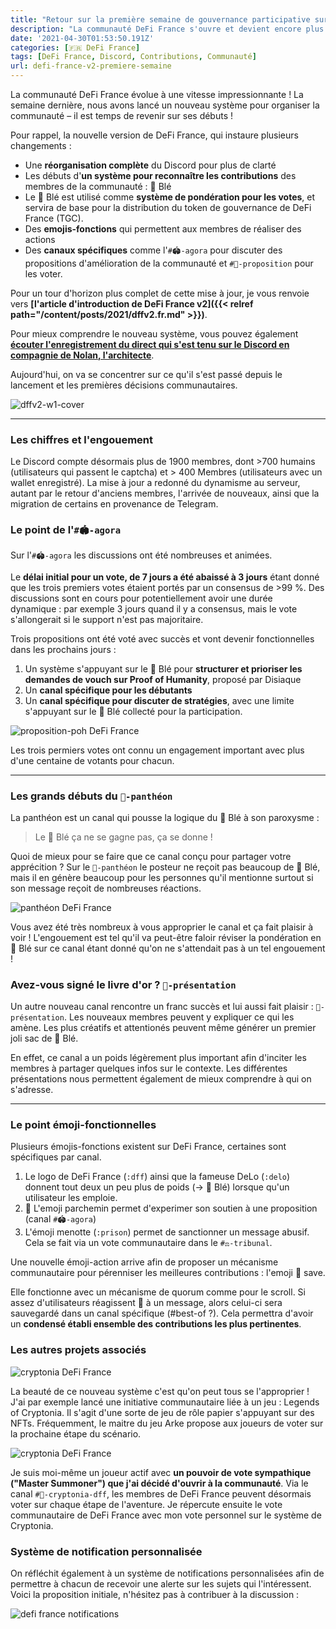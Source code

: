 ```yaml
---
title: "Retour sur la première semaine de gouvernance participative sur DeFi France"
description: "La communauté DeFi France s'ouvre et devient encore plus horizontale : c'est à vous de jouer désormais !"
date: '2021-04-30T01:53:50.191Z'
categories: [🇫🇷 DeFi France]
tags: [DeFi France, Discord, Contributions, Communauté]
url: defi-france-v2-premiere-semaine
---
```


La communauté DeFi France évolue à une vitesse impressionnante ! La semaine dernière, nous avons lancé un nouveau système pour organiser la communauté – il est temps de revenir sur ses débuts !

Pour rappel, la nouvelle version de DeFi France, qui instaure plusieurs changements :

- Une **réorganisation complète** du Discord pour plus de clarté
- Les débuts d'**un système pour reconnaître les contributions** des membres de la communauté : 🌾 Blé
- Le 🌾 Blé est utilisé comme **système de pondération pour les votes**, et servira de base pour la distribution du token de gouvernance de DeFi France (TGC).
- Des **emojis-fonctions** qui permettent aux membres de réaliser des actions
- Des **canaux spécifiques** comme l'`#🏟-agora` pour discuter des propositions d'amélioration de la communauté et `#📜-proposition` pour les voter.

Pour un tour d'horizon plus complet de cette mise à jour, je vous renvoie vers **[l'article d'introduction de DeFi France v2]({{< relref path="/content/posts/2021/dffv2.fr.md" >}})**.

Pour mieux comprendre le nouveau système, vous pouvez également **[écouter l'enregistrement du direct qui s'est tenu sur le Discord en compagnie de Nolan, l'architecte](https://www.youtube.com/watch?v=fMpYQYXBrfA)**.

Aujourd'hui, on va se concentrer sur ce qu'il s'est passé depuis le lancement et les premières décisions communautaires.

![dffv2-w1-cover](/img/2021/dffv2-w1/dffv2-w1-cover.png)

---

### Les chiffres et l'engouement

Le Discord compte désormais plus de 1900 membres, dont >700 humains (utilisateurs qui passent le captcha) et > 400 Membres (utilisateurs avec un wallet enregistré). La mise à jour a redonné du dynamisme au serveur, autant par le retour d'anciens membres, l'arrivée de nouveaux, ainsi que la migration de certains en provenance de Telegram.

### Le point de l'`#🏟-agora`

Sur l'`#🏟-agora` les discussions ont été nombreuses et animées.

Le **délai initial pour un vote, de 7 jours a été abaissé à 3 jours** étant donné que les trois premiers votes étaient portés par un consensus de >99 %. Des discussions sont en cours pour potentiellement avoir une durée dynamique : par exemple 3 jours quand il y a consensus, mais le vote s'allongerait si le support n'est pas majoritaire.

Trois propositions ont été voté avec succès et vont devenir fonctionnelles dans les prochains jours :
1. Un système s'appuyant sur le 🌾 Blé pour **structurer et prioriser les demandes de vouch sur Proof of Humanity**, proposé par Disiaque
2. Un **canal spécifique pour les débutants**
3. Un **canal spécifique pour discuter de stratégies**, avec une limite s'appuyant sur le 🌾 Blé collecté pour la participation.

![proposition-poh DeFi France](/img/2021/dffv2-w1/proposition-poh.png "La première proposition de DeFi France voté avec succès")

Les trois permiers votes ont connu un engagement important avec plus d'une centaine de votants pour chacun.

---

### Les grands débuts du `🏅-panthéon`

La panthéon est un canal qui pousse la logique du 🌾 Blé à son paroxysme :

> Le 🌾 Blé ça ne se gagne pas, ça se donne !

Quoi de mieux pour se faire que ce canal conçu pour partager votre apprécition ? Sur le `🏅-panthéon` le posteur ne reçoit pas beaucoup de 🌾 Blé, mais il en génère beaucoup pour les personnes qu'il mentionne surtout si son message reçoit de nombreuses réactions.

![panthéon DeFi France](/img/2021/dffv2-w1/pantheon.png "Quelques messages sur le `🏅-panthéon`")

Vous avez été très nombreux à vous approprier le canal et ça fait plaisir à voir ! L'engouement est tel qu'il va peut-être faloir réviser la pondération en 🌾 Blé sur ce canal étant donné qu'on ne s'attendait pas à un tel engouement !

### Avez-vous signé le livre d'or ? `🙍-présentation`

Un autre nouveau canal rencontre un franc succès et lui aussi fait plaisir : `🙍-présentation`. Les nouveaux membres peuvent y expliquer ce qui les amène. Les plus créatifs et attentionés peuvent même générer un premier joli sac de 🌾 Blé.

En effet, ce canal a un poids légèrement plus important afin d'inciter les membres à partager quelques infos sur le contexte. Les différentes présentations nous permettent également de mieux comprendre à qui on s'adresse. 

---

### Le point émoji-fonctionnelles

Plusieurs émojis-fonctions existent sur DeFi France, certaines sont spécifiques par canal.

1. Le logo de DeFi France (`:dff`) ainsi que la fameuse DeLo (`:delo`) donnent tout deux un peu plus de poids (→ 🌾 Blé) lorsque qu'un utilisateur les emploie.
2. 📜 L'emoji parchemin permet d'experimer son soutien à une proposition (canal `#🏟-agora`)
3. L'émoji menotte (`:prison`) permet de sanctionner un message abusif. Cela se fait via un vote communautaire dans le `#⚖-tribunal`.

Une nouvelle émoji-action arrive afin de proposer un mécanisme communautaire pour pérenniser les meilleures contributions : l'emoji 💾 save.

Elle fonctionne avec un mécanisme de quorum comme pour le scroll. Si assez d'utilisateurs réagissent 💾 à un message, alors celui-ci sera sauvegardé dans un canal spécifique (#best-of ?). Cela permettra d'avoir un **condensé établi ensemble des contributions les plus pertinentes**.

### Les autres projets associés

![cryptonia DeFi France](/img/others/dffplayscryptonia.resized.png "Un peu comme Twitch Plays Pokemon, en plus drôle !")

La beauté de ce nouveau système c'est qu'on peut tous se l'approprier ! J'ai par exemple lancé une initiative communautaire liée à un jeu : Legends of Cryptonia. Il s'agit d'une sorte de jeu de rôle papier s'appuyant sur des NFTs. Fréquemment, le maitre du jeu Arke propose aux joueurs de voter sur la prochaine étape du scénario.

![cryptonia DeFi France](/img/2021/dffv2-w1/cryptonia.png "La première décision sur Cryptonia à la quelle tous les membres de DeFi France peuvent participer.")

Je suis moi-même un joueur actif avec **un pouvoir de vote sympathique ("Master Summoner") que j'ai décidé d'ouvrir à la communauté**. Via le canal `#🎲-cryptonia-dff`, les membres de DeFi France peuvent désormais voter sur chaque étape de l'aventure. Je répercute ensuite le vote communautaire de DeFi France avec mon vote personnel sur le système de Cryptonia.

### Système de notification personnalisée

On réfléchit également à un système de notifications personnalisées afin de permettre à chacun de recevoir une alerte sur les sujets qui l'intéressent. Voici la proposition initiale, n'hésitez pas à contribuer à la discussion :

![defi france notifications](/img/2021/dffv2-w1/notifications.png "Pré-proposition pour un système de notification DeFi France qui a déjà reçu plusieurs précisions et ajustements")